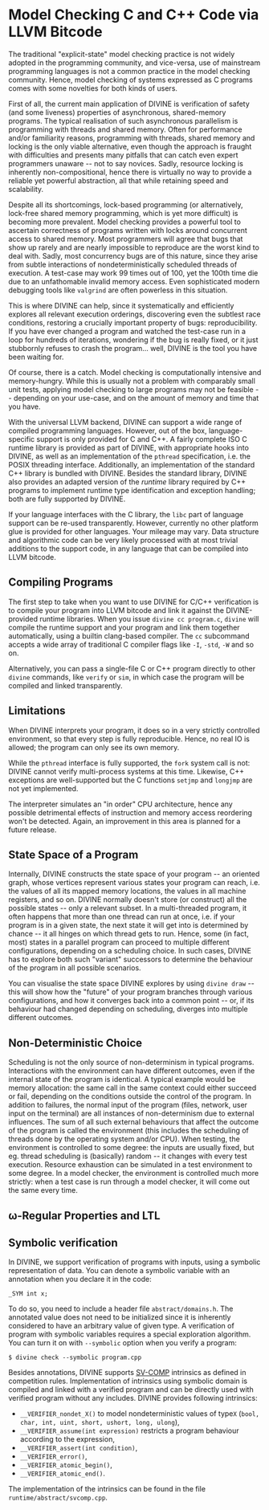 Model Checking C and C++ Code via LLVM Bitcode
==============================================

The traditional "explicit-state" model checking practice is not widely adopted
in the programming community, and vice-versa, use of mainstream programming
languages is not a common practice in the model checking community. Hence,
model checking of systems expressed as C programs comes with some novelties for
both kinds of users.

First of all, the current main application of DIVINE is verification of safety
(and some liveness) properties of asynchronous, shared-memory programs. The
typical realisation of such asynchronous parallelism is programming with
threads and shared memory. Often for performance and/or familiarity reasons,
programming with threads, shared memory and locking is the only viable
alternative, even though the approach is fraught with difficulties and
presents many pitfalls that can catch even expert programmers unaware -- not to
say novices. Sadly, resource locking is inherently non-compositional, hence
there is virtually no way to provide a reliable yet powerful abstraction, all
that while retaining speed and scalability.

Despite all its shortcomings, lock-based programming (or alternatively,
lock-free shared memory programming, which is yet more difficult) is becoming
more prevalent. Model checking provides a powerful tool to ascertain
correctness of programs written with locks around concurrent access to shared
memory. Most programmers will agree that bugs that show up rarely and are
nearly impossible to reproduce are the worst kind to deal with. Sadly, most
concurrency bugs are of this nature, since they arise from subtle interactions
of nondeterministically scheduled threads of execution. A test-case may work 99
times out of 100, yet the 100th time die due to an unfathomable invalid memory
access. Even sophisticated modern debugging tools like `valgrind` are often
powerless in this situation.

This is where DIVINE can help, since it systematically and efficiently explores
all relevant execution orderings, discovering even the subtlest race
conditions, restoring a crucially important property of bugs: reproducibility.
If you have ever changed a program and watched the test-case run in a loop for
hundreds of iterations, wondering if the bug is really fixed, or it just
stubbornly refuses to crash the program... well, DIVINE is the tool you have
been waiting for.

Of course, there is a catch. Model checking is computationally intensive and
memory-hungry. While this is usually not a problem with comparably small unit
tests, applying model checking to large programs may not be feasible --
depending on your use-case, and on the amount of memory and time that you have.

With the universal LLVM backend, DIVINE can support a wide range of compiled
programming languages. However, out of the box, language-specific support is
only provided for C and C++. A fairly complete ISO C runtime library is
provided as part of DIVINE, with appropriate hooks into DIVINE, as well as an
implementation of the `pthread` specification, i.e. the POSIX threading
interface. Additionally, an implementation of the standard C++ library is
bundled with DIVINE. Besides the standard library, DIVINE also provides an
adapted version of the *runtime* library required by C++ programs to implement
runtime type identification and exception handling; both are fully supported by
DIVINE.

If your language interfaces with the C library, the `libc` part of language
support can be re-used transparently. However, currently no other platform glue
is provided for other languages. Your mileage may vary. Data structure and
algorithmic code can be very likely processed with at most trivial additions to
the support code, in any language that can be compiled into LLVM bitcode.

Compiling Programs
------------------

The first step to take when you want to use DIVINE for C/C++ verification is to
compile your program into LLVM bitcode and link it against the DIVINE-provided
runtime libraries. When you issue `divine cc program.c`, `divine` will compile
the runtime support and your program and link them together automatically,
using a builtin clang-based compiler.  The `cc` subcommand accepts a wide array
of traditional C compiler flags like `-I`, `-std`, `-W` and so on.

Alternatively, you can pass a single-file C or C++ program directly to other
`divine` commands, like `verify` or `sim`, in which case the program will be
compiled and linked transparently.

Limitations
-----------

When DIVINE interprets your program, it does so in a very strictly controlled
environment, so that every step is fully reproducible. Hence, no real IO is
allowed; the program can only see its own memory.

While the `pthread` interface is fully supported, the `fork` system call is
not: DIVINE cannot verify multi-process systems at this time. Likewise, C++
exceptions are well-supported but the C functions `setjmp` and `longjmp` are
not yet implemented.

The interpreter simulates an "in order" CPU architecture, hence any possible
detrimental effects of instruction and memory access reordering won't be
detected. Again, an improvement in this area is planned for a future release.

State Space of a Program
------------------------

Internally, DIVINE constructs the state space of your program -- an oriented
graph, whose vertices represent various states your program can reach, i.e. the
values of all its mapped memory locations, the values in all machine registers,
and so on. DIVINE normally doesn't store (or construct) all the possible states
-- only a relevant subset. In a multi-threaded program, it often happens that
more than one thread can run at once, i.e. if your program is in a given state,
the next state it will get into is determined by chance -- it all hinges on
which thread gets to run. Hence, some (in fact, most) states in a parallel
program can proceed to multiple different configurations, depending on a
scheduling choice. In such cases, DIVINE has to explore both such "variant"
successors to determine the behaviour of the program in all possible scenarios.

You can visualise the state space DIVINE explores by using `divine draw` --
this will show how the "future" of your program branches through various
configurations, and how it converges back into a common point -- or, if its
behaviour had changed depending on scheduling, diverges into multiple different
outcomes.

Non-Deterministic Choice
------------------------

Scheduling is not the only source of non-determinism in typical
programs. Interactions with the environment can have different outcomes, even
if the internal state of the program is identical. A typical example would be
memory allocation: the same call in the same context could either succeed or
fail, depending on the conditions outside the control of the program. In
addition to failures, the normal input of the program (files, network, user
input on the terminal) are all instances of non-determinism due to external
influences. The sum of all such external behaviours that affect the outcome of
the program is called the environment (this includes the scheduling of threads
done by the operating system and/or CPU). When testing, the environment is
controlled to some degree: the inputs are usually fixed, but eg. thread
scheduling is (basically) random -- it changes with every test
execution. Resource exhaustion can be simulated in a test environment to some
degree. In a model checker, the environment is controlled much more strictly:
when a test case is run through a model checker, it will come out the same
every time.

ω-Regular Properties and LTL
----------------------------

Symbolic verification
---------------------

In DIVINE, we support verification of programs with inputs, using a
symbolic representation of data. You can denote a symbolic variable with an
annotation when you declare it in the code:

```{.c}
_SYM int x;
```

To do so, you need to include a header file `abstract/domains.h`. The annotated
value does not need to be initialized since it is inherently considered to have
an arbitrary value of given type. A verification of program with symbolic
variables requires a special exploration algorithm. You can turn it on with
`--symbolic` option when you verify a program:

```{.bash}
$ divine check --symbolic program.cpp
```

Besides annotations, DIVINE supports [SV-COMP](https://sv-comp.sosy-lab.org/) intrinsics as defined in
competition rules. Implementation of intrinsics using symbolic
domain is compiled and linked with a verified program and can be directly used
with verified program without any includes. DIVINE provides following intrinsics:

- `__VERIFIER_nondet_X()` to model nondeterministic values of
type`X` (`bool, char, int, uint, short, ushort, long, ulong`),
- `__VERIFIER_assume(int expression)` restricts a program behaviour
    according to the expression,
- `__VERIFIER_assert(int condition)`,
- `__VERIFIER_error()`,
- `__VERIFIER_atomic_begin()`,
- `__VERIFIER_atomic_end()`.

The implementation of the intrinsics can be found in the file `runtime/abstract/svcomp.cpp`.


